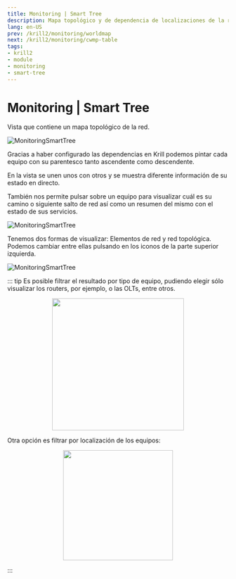 ```yaml
---
title: Monitoring | Smart Tree
description: Mapa topológico y de dependencia de localizaciones de la red.
lang: en-US
prev: /krill2/monitoring/worldmap
next: /krill2/monitoring/cwmp-table
tags:
- krill2
- module
- monitoring
- smart-tree
---
```

# Monitoring | Smart Tree

Vista que contiene un mapa topológico de la red.

![MonitoringSmartTree](@images/krill2/monitoring/0701.png)

Gracias a haber configurado las dependencias en Krill podemos pintar cada equipo con su parentesco tanto ascendente como descendente.

En la vista se unen unos con otros y se muestra diferente información de su estado en directo. 

También nos permite pulsar sobre un equipo para visualizar cuál es su camino o siguiente salto de red así como un resumen del mismo con el estado de sus servicios.

![MonitoringSmartTree](@images/krill2/monitoring/0705.png)


Tenemos dos formas de visualizar: Elementos de red y red topológica. Podemos cambiar entre ellas pulsando en los iconos de la parte superior izquierda.

![MonitoringSmartTree](@images/krill2/monitoring/0704.png)

::: tip
Es posible filtrar el resultado por tipo de equipo, pudiendo elegir sólo visualizar los routers, por ejemplo, o las OLTs, entre otros.

<p align="center"><img src="@images/krill2/monitoring/0702.png" max-width=30% width=300;></p>

Otra opción es filtrar por localización de los equipos:

<p align="center"><img src="@images/krill2/monitoring/0703.png" max-width=30% width=250;></p>
:::
